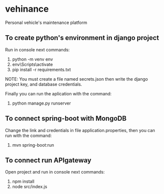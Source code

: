 # vehinance
Personal vehicle's maintenance platform

## To create python's environment in django project
Run in console next commands: 
1. python -m venv env
2. env\Scripts\activate
3. pip install -r requirements.txt

NOTE: You must create a file named secrets.json then write the django project key, and database credentials.

Finally you can run the aplication with the command:
1. python manage.py runserver

## To connect spring-boot with MongoDB
Change the link and credentials in file application.properties, then you can run with the command:
1. mvn spring-boot:run

## To connect run APIgateway
Open project and run in console next commands:
1. npm install
2. node src/index.js
